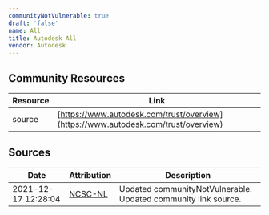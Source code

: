 ```yaml
---
communityNotVulnerable: true
draft: 'false'
name: All
title: Autodesk All
vendor: Autodesk
---
```



## Community Resources
| Resource | Link |
| --- | --- |
| source | [https://www.autodesk.com/trust/overview](https://www.autodesk.com/trust/overview) |


## Sources
| Date | Attribution | Description |
| --- | --- | --- |
| 2021-12-17 12:28:04 | [NCSC-NL](https://github.com/NCSC-NL/log4shell/blob/main/software/README.md) | Updated communityNotVulnerable. Updated community link source.  |
